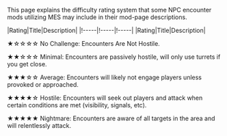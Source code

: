 This page explains the difficulty rating system that some NPC encounter mods utilizing MES may include in their mod-page descriptions.

|Rating|Title|Description|
|!-----|!-----|!-----|
|Rating|Title|Description|

★☆☆☆☆ No Challenge: Encounters Are Not Hostile.

★★☆☆☆ Minimal: Encounters are passively hostile, will only use turrets if you get close.

★★★☆☆ Average: Encounters will likely not engage players unless provoked or approached.

★★★★☆ Hostile: Encounters will seek out players and attack when certain conditions are met (visibility, signals, etc).

★★★★★ Nightmare: Encounters are aware of all targets in the area and will relentlessly attack.